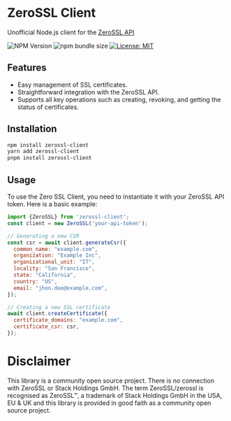 # ZeroSSL Client
Unofficial Node.js client for the [ZeroSSL API](https://zerossl.com/documentation/api/)

![NPM Version](https://img.shields.io/npm/v/zerossl-client)
![npm bundle size](https://img.shields.io/bundlephobia/min/zerossl-client)
[![License: MIT](https://img.shields.io/badge/License-MIT-yellow.svg)](https://opensource.org/licenses/MIT)

## Features

- Easy management of SSL certificates.
- Straightforward integration with the ZeroSSL API.
- Supports all key operations such as creating, revoking, and getting the status of certificates.

## Installation

```bash
npm install zerossl-client
yarn add zerossl-client
pnpm install zerossl-client
```

## Usage

To use the Zero SSL Client, you need to instantiate it with your ZeroSSL API token. Here is a basic example:

```javascript
import {ZeroSSL} from 'zerossl-client';
const client = new ZeroSSL('your-api-token');

// Generating a new CSR
const csr = await client.generateCsr({
  common_name: "example.com",
  organization: "Example Inc",
  organizational_unit: "IT",
  locality: "San Francisco",
  state: "California",
  country: "US",
  email: "jhon.doe@example.com",
});

// Creating a new SSL certificate
await client.createCertificate({ 
  certificate_domains: "example.com",
  certificate_csr: csr,
});
```

# Disclaimer
This library is a community open source project. There is no connection with ZeroSSL or Stack Holdings GmbH. The term ZeroSSL/zerossl is recognised as ZeroSSL™, a trademark of Stack Holdings GmbH in the USA, EU & UK and this library is provided in good faith as a community open source project.